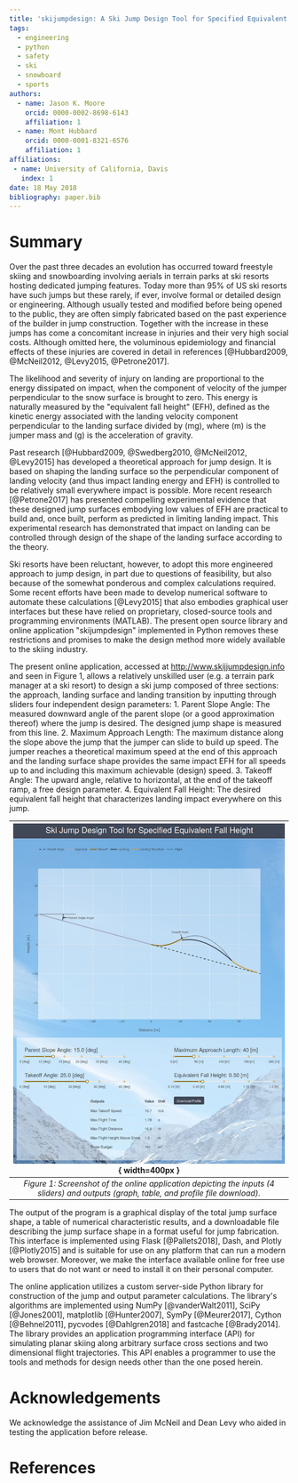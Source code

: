 ```yaml
---
title: 'skijumpdesign: A Ski Jump Design Tool for Specified Equivalent Fall Height'
tags:
  - engineering
  - python
  - safety
  - ski
  - snowboard
  - sports
authors:
  - name: Jason K. Moore
    orcid: 0000-0002-8698-6143
    affiliation: 1
  - name: Mont Hubbard
    orcid: 0000-0001-8321-6576
    affiliation: 1
affiliations:
 - name: University of California, Davis
   index: 1
date: 18 May 2018
bibliography: paper.bib
---
```


# Summary

Over the past three decades an evolution has occurred toward freestyle skiing
and snowboarding involving aerials in terrain parks at ski resorts hosting
dedicated jumping features. Today more than 95% of US ski resorts have such
jumps but these rarely, if ever, involve formal or detailed design or
engineering. Although usually tested and modified before being opened to the
public, they are often simply fabricated based on the past experience of the
builder in jump construction. Together with the increase in these jumps has
come a concomitant increase in injuries and their very high social costs.
Although omitted here, the voluminous epidemiology and financial effects of
these injuries are covered in detail in references [@Hubbard2009,  @McNeil2012,
@Levy2015, @Petrone2017].

The likelihood and severity of injury on landing are proportional to the energy
dissipated on impact, when the component of velocity of the jumper
perpendicular to the snow surface is brought to zero. This energy is naturally
measured by the "equivalent fall height" (EFH), defined as the kinetic energy
associated with the landing velocity component perpendicular to the landing
surface divided by \(mg\), where \(m\) is the jumper mass and \(g\) is the
acceleration of gravity.

Past research [@Hubbard2009, @Swedberg2010, @McNeil2012, @Levy2015] has
developed a theoretical approach for jump design. It is based on shaping the
landing surface so the perpendicular component of landing velocity (and thus
impact landing energy and EFH) is controlled to be relatively small everywhere
impact is possible. More recent research [@Petrone2017] has presented
compelling experimental evidence that these designed jump surfaces embodying
low values of EFH are practical to build and, once built, perform as predicted
in limiting landing impact. This experimental research has demonstrated that
impact on landing can be controlled through design of the shape of the landing
surface according to the theory.

Ski resorts have been reluctant, however, to adopt this more engineered
approach to jump design, in part due to questions of feasibility, but also
because of the somewhat ponderous and complex calculations required. Some
recent efforts have been made to develop numerical software to automate these
calculations [@Levy2015] that also embodies graphical user interfaces but
these have relied on proprietary, closed-source tools and programming
environments (MATLAB). The present open source library and online application
"skijumpdesign" implemented in Python removes these restrictions and promises
to make the design method more widely available to the skiing industry.

The present online application, accessed at http://www.skijjumpdesign.info
and seen in Figure 1, allows a relatively unskilled user (e.g. a terrain park
manager at a ski resort) to design a ski jump composed of three sections: the
approach, landing surface and landing transition by inputting through sliders
four independent design parameters: 1. Parent Slope Angle: The measured
downward angle of the parent slope (or a good approximation thereof) where the
jump is desired. The designed jump shape is measured from this line. 2. Maximum
Approach Length: The maximum distance along the slope above the jump that the
jumper can slide to build up speed. The jumper reaches a theoretical maximum
speed at the end of this approach and the landing surface shape provides the
same impact EFH for all speeds up to and including this maximum achievable
(design) speed. 3. Takeoff Angle: The upward angle, relative to horizontal, at
the end of the takeoff ramp, a free design parameter. 4. Equivalent Fall
Height: The desired equivalent fall height that characterizes landing impact
everywhere on this jump.

| ![Web Application Screenshot](app-screenshot.jpg){ width=400px } |
|:--:|
| *Figure 1: Screenshot of the online application depicting the inputs (4 sliders) and outputs (graph, table, and profile file download).* |

The output of the program is a graphical display of the total jump surface
shape, a table of numerical characteristic results, and a downloadable file
describing the jump surface shape in a format useful for jump fabrication. This
interface is implemented using Flask [@Pallets2018], Dash, and Plotly
[@Plotly2015] and is suitable for use on any platform that can run a modern web
browser. Moreover, we make the interface available online for free use to
users that do not want or need to install it on their personal computer.

The online application utilizes a custom server-side Python library for
construction of the jump and output parameter calculations. The library's
algorithms are implemented using NumPy [@vanderWalt2011], SciPy [@Jones2001],
matplotlib [@Hunter2007], SymPy [@Meurer2017], Cython [@Behnel2011], pycvodes
[@Dahlgren2018] and fastcache [@Brady2014]. The library provides an application
programming interface (API) for simulating planar skiing along arbitrary
surface cross sections and two dimensional flight trajectories. This API
enables a programmer to use the tools and methods for design needs other than
the one posed herein.

# Acknowledgements

We acknowledge the assistance of Jim McNeil and Dean Levy who aided in testing
the application before release.

# References

